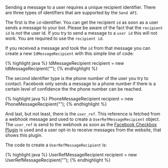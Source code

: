 Sending a message to a user requires a unique recipient identifier. There are three types of identifiers that are supported by the `Send API`.

The first is the `id`-identifier. You can get the recipient `id` as soon as a user sends a message to your bot. Please be aware of the fact that the `recipient id` is *not* the user id. If you try to send a message to a `user id` this will not work. You are required to use the `recipient id`.

If you received a message and took the `id` from that message you can create a new `IdMessageRecipient` with this simple line of code:

{% highlight java %}
IdMessageRecipient recipient = new IdMessageRecipient("<userID>");
{% endhighlight %}

The second identifier type is the phone number of the user you try to contact. Facebook only sends a message to a phone number if there is a certain level of confidence the the phone number can be reached.

{% highlight java %}
PhoneMessageRecipient recipient = new PhoneMessageRecipient("<userPhone>");
{% endhighlight %}

And last, but not least, there is the `user_ref`. This reference is fetched from a webhook message and used to create a `UserRefMessageRecipient` object. The `user_ref` is send to the webhook as soon as the <a target="_blank" href="https://developers.facebook.com/docs/messenger-platform/discovery/checkbox-plugin">Facebook Checkbox Plugin</a> is used and a user opt-in to receive messages from the website, that shows this plugin. 

The code to create a `UserRefMessageRecipient` is:

{% highlight java %}
UserRefMessageRecipient recipient = new UserRefMessageRecipient("<userRef>");
{% endhighlight %}